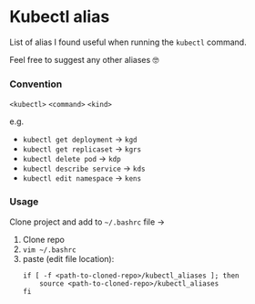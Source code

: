 # Kubectl alias

List of alias I found useful when running the `kubectl` command.

Feel free to suggest any other aliases 🤓

### Convention

`<kubectl>` `<command>` `<kind>`

e.g.

* `kubectl get deployment`   -> `kgd`
* `kubectl get replicaset`   -> `kgrs`
* `kubectl delete pod`       -> `kdp`
* `kubectl describe service` -> `kds`
* `kubectl edit namespace`   -> `kens` 


### Usage

Clone project and add to `~/.bashrc` file ->

1. Clone repo
1. `vim ~/.bashrc`
3. paste (edit file location):
    ```
    if [ -f <path-to-cloned-repo>/kubectl_aliases ]; then
        source <path-to-cloned-repo>/kubectl_aliases
    fi
    ```